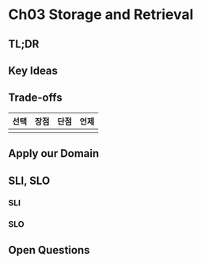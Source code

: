 # Ch03 Storage and Retrieval
## TL;DR

## Key Ideas

## Trade-offs
| 선택 | 장점 | 단점 | 언제 |
|----|----|----|----|
|    |    |    |    |

## Apply our Domain

## SLI, SLO
### SLI

### SLO

## Open Questions
